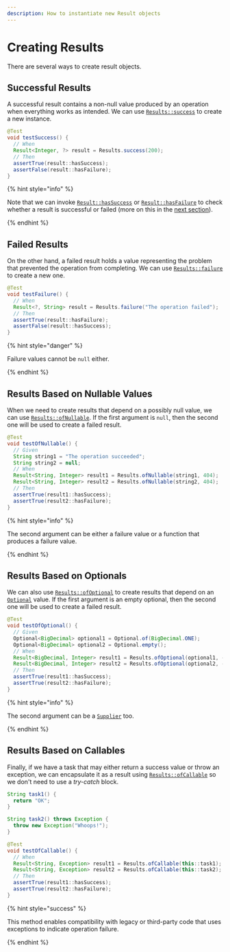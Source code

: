 ```yaml
---
description: How to instantiate new Result objects
---
```


# Creating Results

There are several ways to create result objects.


## Successful Results

A successful result contains a non-null value produced by an operation when everything works as intended. We can use
[`Results::success`][RESULTS_SUCCESS] to create a new instance.

```java
@Test
void testSuccess() {
  // When
  Result<Integer, ?> result = Results.success(200);
  // Then
  assertTrue(result::hasSuccess);
  assertFalse(result::hasFailure);
}
```

{% hint style="info" %}

Note that we can invoke [`Result::hasSuccess`][RESULT_HAS_SUCCESS] or [`Result::hasFailure`][RESULT_HAS_FAILURE] to
check whether a result is successful or failed (more on this in the [next section][CHECKING_SUCCESS_OR_FAILURE]).

{% endhint %}


## Failed Results

On the other hand, a failed result holds a value representing the problem that prevented the operation from completing.
We can use [`Results::failure`][RESULTS_FAILURE] to create a new one.

```java
@Test
void testFailure() {
  // When
  Result<?, String> result = Results.failure("The operation failed");
  // Then
  assertTrue(result::hasFailure);
  assertFalse(result::hasSuccess);
}
```

{% hint style="danger" %}

Failure values cannot be `null` either.

{% endhint %}


## Results Based on Nullable Values

When we need to create results that depend on a possibly null value, we can use
[`Results::ofNullable`][RESULTS_OF_NULLABLE]. If the first argument is `null`, then the second one will be used to
create a failed result.

```java
@Test
void testOfNullable() {
  // Given
  String string1 = "The operation succeeded";
  String string2 = null;
  // When
  Result<String, Integer> result1 = Results.ofNullable(string1, 404);
  Result<String, Integer> result2 = Results.ofNullable(string2, 404);
  // Then
  assertTrue(result1::hasSuccess);
  assertTrue(result2::hasFailure);
}
```

{% hint style="info" %}

The second argument can be either a failure value or a function that produces a failure value.

{% endhint %}


## Results Based on Optionals

We can also use [`Results::ofOptional`][RESULTS_OF_OPTIONAL] to create results that depend on an [`Optional`][OPTIONAL]
value. If the first argument is an empty optional, then the second one will be used to create a failed result.

```java
@Test
void testOfOptional() {
  // Given
  Optional<BigDecimal> optional1 = Optional.of(BigDecimal.ONE);
  Optional<BigDecimal> optional2 = Optional.empty();
  // When
  Result<BigDecimal, Integer> result1 = Results.ofOptional(optional1, -1);
  Result<BigDecimal, Integer> result2 = Results.ofOptional(optional2, -1);
  // Then
  assertTrue(result1::hasSuccess);
  assertTrue(result2::hasFailure);
}
```

{% hint style="info" %}

The second argument can be a [`Supplier`][SUPPLIER] too.

{% endhint %}


## Results Based on Callables

Finally, if we have a task that may either return a success value or throw an exception, we can encapsulate it as a
result using [`Results::ofCallable`][RESULTS_OF_CALLABLE] so we don't need to use a *try-catch* block.

```java
String task1() {
  return "OK";
}

String task2() throws Exception {
  throw new Exception("Whoops!");
}

@Test
void testOfCallable() {
  // When
  Result<String, Exception> result1 = Results.ofCallable(this::task1);
  Result<String, Exception> result2 = Results.ofCallable(this::task2);
  // Then
  assertTrue(result1::hasSuccess);
  assertTrue(result2::hasFailure);
}
```

{% hint style="success" %}

This method enables compatibility with legacy or third-party code that uses exceptions to indicate operation failure.

{% endhint %}


[CHECKING_SUCCESS_OR_FAILURE]:  ../basic/checking.md "Checking Success or Failure"
[OPTIONAL]:                     https://docs.oracle.com/en/java/javase/21/docs/api/java.base/java/util/Optional.html
[RESULTS_FAILURE]:              https://javadoc.io/doc/com.leakyabstractions/result/latest/com/leakyabstractions/result/core/Results.html#failure-F-
[RESULTS_OF_CALLABLE]:          https://javadoc.io/doc/com.leakyabstractions/result/latest/com/leakyabstractions/result/core/Results.html#ofCallable-java.util.concurrent.Callable-
[RESULTS_OF_NULLABLE]:          https://javadoc.io/doc/com.leakyabstractions/result/latest/com/leakyabstractions/result/core/Results.html#ofNullable-S-F-
[RESULTS_OF_OPTIONAL]:          https://javadoc.io/doc/com.leakyabstractions/result/latest/com/leakyabstractions/result/core/Results.html#ofOptional-java.util.Optional-F-
[RESULTS_SUCCESS]:              https://javadoc.io/doc/com.leakyabstractions/result/latest/com/leakyabstractions/result/core/Results.html#success-S-
[RESULT_HAS_FAILURE]:           https://javadoc.io/doc/com.leakyabstractions/result-api/latest/com/leakyabstractions/result/api/Result.html#hasFailure--
[RESULT_HAS_SUCCESS]:           https://javadoc.io/doc/com.leakyabstractions/result-api/latest/com/leakyabstractions/result/api/Result.html#hasSuccess--
[SUPPLIER]:                     https://docs.oracle.com/en/java/javase/21/docs/api/java.base/java/util/function/Supplier.html
